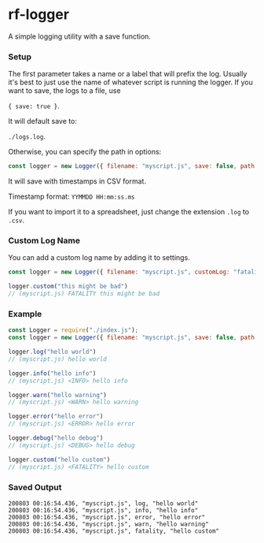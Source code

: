 # rf-logger

A simple logging utility with a save function.

### Setup
The first parameter takes a name or a label that will prefix the log.  Usually it's best to just use the name of whatever script is running the logger.
If you want to save, the logs to a file, use

`{ save: true }`.

It will default save to:

`./logs.log`.

Otherwise, you can specify the path in options:

```javascript 
const logger = new Logger({ filename: "myscript.js", save: false, path: "./logs.log" });
```
It will save with timestamps in CSV format.

Timestamp format: `YYMMDD HH:mm:ss.ms`

If you want to import it to a spreadsheet, just change the extension `.log` to `.csv`.

### Custom Log Name
You can add a custom log name by adding it to settings. 
```javascript 
const logger = new Logger({ filename: "myscript.js", customLog: "fatality"});

logger.custom("this might be bad")
// (myscript.js) FATALITY this might be bad
```

### Example
```javascript
const Logger = require("./index.js");
const logger = new Logger({ filename: "myscript.js", save: false, path: "./logs.log", customLog: "fatality" });

logger.log("hello world")
// (myscript.js) hello world 

logger.info("hello info")
// (myscript.js) <INFO> hello info

logger.warn("hello warning")
// (myscript.js) <WARN> hello warning

logger.error("hello error")
// (myscript.js) <ERROR> hello error

logger.debug("hello debug")
// (myscript.js) <DEBUG> hello debug

logger.custom("hello custom")
// (myscript.js) <FATALITY> hello custom
```

### Saved Output
```
200803 00:16:54.436, "myscript.js", log, "hello world"
200803 00:16:54.436, "myscript.js", info, "hello info"
200803 00:16:54.436, "myscript.js", error, "hello error"
200803 00:16:54.436, "myscript.js", warn, "hello warning"
200803 00:16:54.436, "myscript.js", fatality, "hello custom"
```
 
